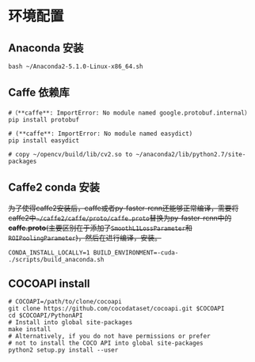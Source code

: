 # 环境配置

## Anaconda 安装
```
bash ~/Anaconda2-5.1.0-Linux-x86_64.sh
```
## Caffe 依赖库
```
#（**caffe**: ImportError: No module named google.protobuf.internal）
pip install protobuf 

# (**caffe**: ImportError: No module named easydict)
pip install easydict 

# copy ~/opencv/build/lib/cv2.so to ~/anaconda2/lib/python2.7/site-packages
```

## Caffe2 conda 安装

~~为了使得caffe2安装后，caffe或者py-faster-rcnn还能够正常编译，需要将caffe2中`~/caffe2/caffe/proto/caffe.proto`替换为py-faster-rcnn中的**caffe.proto**(主要区别在于添加了`SmoothL1LossParameter`和`ROIPoolingParameter`)，然后在进行编译，安装。~~

```
CONDA_INSTALL_LOCALLY=1 BUILD_ENVIRONMENT=-cuda- ./scripts/build_anaconda.sh
```
    
## COCOAPI install

```
# COCOAPI=/path/to/clone/cocoapi
git clone https://github.com/cocodataset/cocoapi.git $COCOAPI
cd $COCOAPI/PythonAPI
# Install into global site-packages
make install
# Alternatively, if you do not have permissions or prefer
# not to install the COCO API into global site-packages
python2 setup.py install --user
```
 

